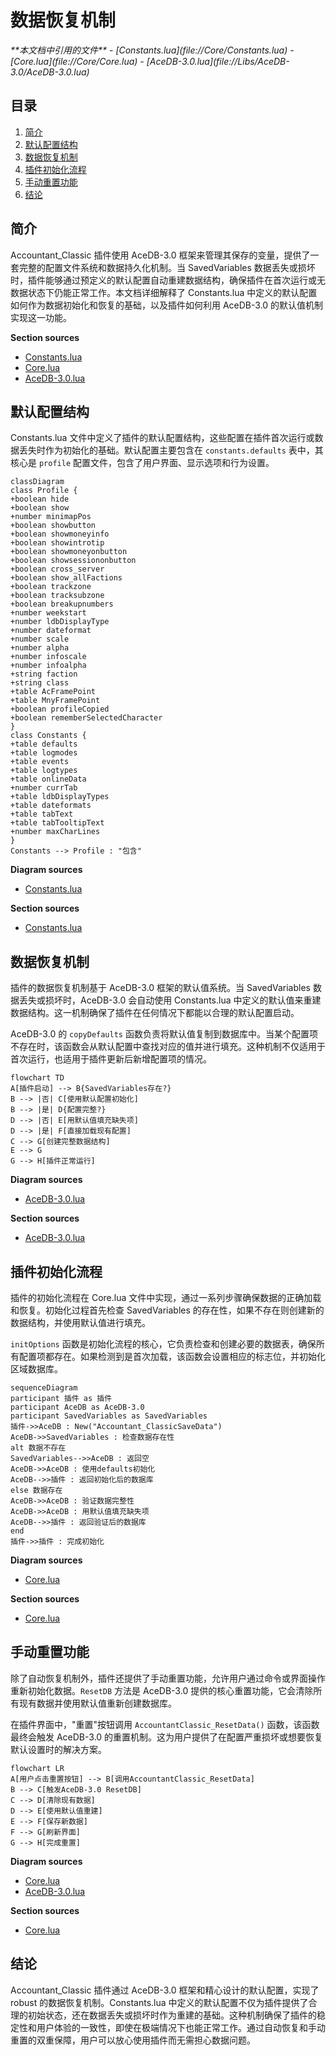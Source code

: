 # 数据恢复机制

<cite>
**本文档中引用的文件**  
- [Constants.lua](file://Core/Constants.lua)
- [Core.lua](file://Core/Core.lua)
- [AceDB-3.0.lua](file://Libs/AceDB-3.0/AceDB-3.0.lua)
</cite>

## 目录
1. [简介](#简介)
2. [默认配置结构](#默认配置结构)
3. [数据恢复机制](#数据恢复机制)
4. [插件初始化流程](#插件初始化流程)
5. [手动重置功能](#手动重置功能)
6. [结论](#结论)

## 简介
Accountant_Classic 插件使用 AceDB-3.0 框架来管理其保存的变量，提供了一套完整的配置文件系统和数据持久化机制。当 SavedVariables 数据丢失或损坏时，插件能够通过预定义的默认配置自动重建数据结构，确保插件在首次运行或无数据状态下仍能正常工作。本文档详细解释了 Constants.lua 中定义的默认配置如何作为数据初始化和恢复的基础，以及插件如何利用 AceDB-3.0 的默认值机制实现这一功能。

**Section sources**
- [Constants.lua](file://Core/Constants.lua#L1-L260)
- [Core.lua](file://Core/Core.lua#L1-L2335)
- [AceDB-3.0.lua](file://Libs/AceDB-3.0/AceDB-3.0.lua#L1-L740)

## 默认配置结构
Constants.lua 文件中定义了插件的默认配置结构，这些配置在插件首次运行或数据丢失时作为初始化的基础。默认配置主要包含在 `constants.defaults` 表中，其核心是 `profile` 配置文件，包含了用户界面、显示选项和行为设置。

```mermaid
classDiagram
class Profile {
+boolean hide
+boolean show
+number minimapPos
+boolean showbutton
+boolean showmoneyinfo
+boolean showintrotip
+boolean showmoneyonbutton
+boolean showsessiononbutton
+boolean cross_server
+boolean show_allFactions
+boolean trackzone
+boolean tracksubzone
+boolean breakupnumbers
+number weekstart
+number ldbDisplayType
+number dateformat
+number scale
+number alpha
+number infoscale
+number infoalpha
+string faction
+string class
+table AcFramePoint
+table MnyFramePoint
+boolean profileCopied
+boolean rememberSelectedCharacter
}
class Constants {
+table defaults
+table logmodes
+table events
+table logtypes
+table onlineData
+number currTab
+table ldbDisplayTypes
+table dateformats
+table tabText
+table tabTooltipText
+number maxCharLines
}
Constants --> Profile : "包含"
```

**Diagram sources**
- [Constants.lua](file://Core/Constants.lua#L1-L260)

**Section sources**
- [Constants.lua](file://Core/Constants.lua#L1-L260)

## 数据恢复机制
插件的数据恢复机制基于 AceDB-3.0 框架的默认值系统。当 SavedVariables 数据丢失或损坏时，AceDB-3.0 会自动使用 Constants.lua 中定义的默认值来重建数据结构。这一机制确保了插件在任何情况下都能以合理的默认配置启动。

AceDB-3.0 的 `copyDefaults` 函数负责将默认值复制到数据库中。当某个配置项不存在时，该函数会从默认配置中查找对应的值并进行填充。这种机制不仅适用于首次运行，也适用于插件更新后新增配置项的情况。

```mermaid
flowchart TD
A[插件启动] --> B{SavedVariables存在?}
B --> |否| C[使用默认配置初始化]
B --> |是| D{配置完整?}
D --> |否| E[用默认值填充缺失项]
D --> |是| F[直接加载现有配置]
C --> G[创建完整数据结构]
E --> G
G --> H[插件正常运行]
```

**Diagram sources**
- [AceDB-3.0.lua](file://Libs/AceDB-3.0/AceDB-3.0.lua#L1-L740)

**Section sources**
- [AceDB-3.0.lua](file://Libs/AceDB-3.0/AceDB-3.0.lua#L1-L740)

## 插件初始化流程
插件的初始化流程在 Core.lua 文件中实现，通过一系列步骤确保数据的正确加载和恢复。初始化过程首先检查 SavedVariables 的存在性，如果不存在则创建新的数据结构，并使用默认值进行填充。

`initOptions` 函数是初始化流程的核心，它负责检查和创建必要的数据表，确保所有配置项都存在。如果检测到是首次加载，该函数会设置相应的标志位，并初始化区域数据库。

```mermaid
sequenceDiagram
participant 插件 as 插件
participant AceDB as AceDB-3.0
participant SavedVariables as SavedVariables
插件->>AceDB : New("Accountant_ClassicSaveData")
AceDB->>SavedVariables : 检查数据存在性
alt 数据不存在
SavedVariables-->>AceDB : 返回空
AceDB->>AceDB : 使用defaults初始化
AceDB-->>插件 : 返回初始化后的数据库
else 数据存在
AceDB->>AceDB : 验证数据完整性
AceDB->>AceDB : 用默认值填充缺失项
AceDB-->>插件 : 返回验证后的数据库
end
插件->>插件 : 完成初始化
```

**Diagram sources**
- [Core.lua](file://Core/Core.lua#L1-L2335)

**Section sources**
- [Core.lua](file://Core/Core.lua#L1-L2335)

## 手动重置功能
除了自动恢复机制外，插件还提供了手动重置功能，允许用户通过命令或界面操作重新初始化数据。`ResetDB` 方法是 AceDB-3.0 提供的核心重置功能，它会清除所有现有数据并使用默认值重新创建数据库。

在插件界面中，"重置"按钮调用 `AccountantClassic_ResetData()` 函数，该函数最终会触发 AceDB-3.0 的重置机制。这为用户提供了在配置严重损坏或想要恢复默认设置时的解决方案。

```mermaid
flowchart LR
A[用户点击重置按钮] --> B[调用AccountantClassic_ResetData]
B --> C[触发AceDB-3.0 ResetDB]
C --> D[清除现有数据]
D --> E[使用默认值重建]
E --> F[保存新数据]
F --> G[刷新界面]
G --> H[完成重置]
```

**Diagram sources**
- [Core.lua](file://Core/Core.lua#L1-L2335)
- [AceDB-3.0.lua](file://Libs/AceDB-3.0/AceDB-3.0.lua#L1-L740)

**Section sources**
- [Core.lua](file://Core/Core.lua#L1-L2335)

## 结论
Accountant_Classic 插件通过 AceDB-3.0 框架和精心设计的默认配置，实现了 robust 的数据恢复机制。Constants.lua 中定义的默认配置不仅为插件提供了合理的初始状态，还在数据丢失或损坏时作为重建的基础。这种机制确保了插件的稳定性和用户体验的一致性，即使在极端情况下也能正常工作。通过自动恢复和手动重置的双重保障，用户可以放心使用插件而无需担心数据问题。